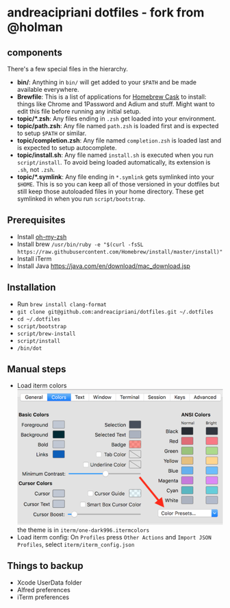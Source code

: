 # andreacipriani dotfiles - fork from @holman

## components

There's a few special files in the hierarchy.

- **bin/**: Anything in `bin/` will get added to your `$PATH` and be made
  available everywhere.
- **Brewfile**: This is a list of applications for [Homebrew Cask](https://caskroom.github.io) to install: things like Chrome and 1Password and Adium and stuff. Might want to edit this file before running any initial setup.
- **topic/\*.zsh**: Any files ending in `.zsh` get loaded into your
  environment.
- **topic/path.zsh**: Any file named `path.zsh` is loaded first and is
  expected to setup `$PATH` or similar.
- **topic/completion.zsh**: Any file named `completion.zsh` is loaded
  last and is expected to setup autocomplete.
- **topic/install.sh**: Any file named `install.sh` is executed when you run `script/install`. To avoid being loaded automatically, its extension is `.sh`, not `.zsh`.
- **topic/\*.symlink**: Any file ending in `*.symlink` gets symlinked into
  your `$HOME`. This is so you can keep all of those versioned in your dotfiles
  but still keep those autoloaded files in your home directory. These get
  symlinked in when you run `script/bootstrap`.

## Prerequisites

- Install [oh-my-zsh](https://github.com/robbyrussell/oh-my-zsh)
- Install brew `/usr/bin/ruby -e "$(curl -fsSL https://raw.githubusercontent.com/Homebrew/install/master/install)"`
- Install iTerm
- Install Java https://java.com/en/download/mac_download.jsp

## Installation

- Run `brew install clang-format`
- `git clone git@github.com:andreacipriani/dotfiles.git ~/.dotfiles`
- `cd ~/.dotfiles`
- `script/bootstrap`
- `script/brew-install`
- `script/install`
- `/bin/dot`

## Manual steps

- Load iterm colors ![iterm colors](documentation/img/iterm-load-colors.png) the theme is in `iterm/one-dark996.itermcolors`
- Load iterm config: On `Profiles` press `Other Actions` and `Import JSON Profiles`, select `iterm/iterm_config.json`

## Things to backup

- Xcode UserData folder
- Alfred preferences
- iTerm preferences
